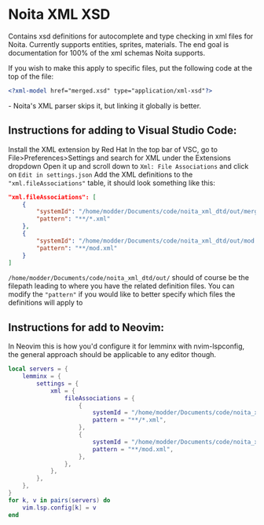 # Noita XML XSD
Contains xsd definitions for autocomplete and type checking in xml files for Noita.
Currently supports entities, sprites, materials. The end goal is documentation for
100% of the xml schemas Noita supports.

If you wish to make this apply to specific files, put the following code at the top of the file:
```xml
<?xml-model href="merged.xsd" type="application/xml-xsd"?>
```
\- Noita's XML parser skips it, but linking it globally is better.

## Instructions for adding to Visual Studio Code:
Install the XML extension by Red Hat
In the top bar of VSC, go to File>Preferences>Settings and search for XML under the Extensions dropdown
Open it up and scroll down to `Xml: File Associations` and click on `Edit in settings.json`
Add the XML definitions to the `"xml.fileAssociations"` table, it should look something like this:
```json
"xml.fileAssociations": [
	{
		"systemId": "/home/modder/Documents/code/noita_xml_dtd/out/merged.xsd",
		"pattern": "**/*.xml"
	},
	{
		"systemId": "/home/modder/Documents/code/noita_xml_dtd/out/mod.xsd",
		"pattern": "**/mod.xml"
	}
]
```
`/home/modder/Documents/code/noita_xml_dtd/out/` should of course be the filepath leading to where you have the related definition files.
You can modify the `"pattern"` if you would like to better specify which files the definitions will apply to


## Instructions for add to Neovim:
In Neovim this is how you'd configure it for lemminx with nvim-lspconfig, the general
approach should be applicable to any editor though.
```lua
local servers = {
	lemminx = {
		settings = {
			xml = {
				fileAssociations = {
					{
						systemId = "/home/modder/Documents/code/noita_xml_dtd/out/merged.xsd", -- path must be absolute
						pattern = "**/*.xml",
					},
					{
						systemId = "/home/modder/Documents/code/noita_xml_dtd/out/mod.xsd",
						pattern = "**/mod.xml",
					},
				},
			},
		},
	},
}
for k, v in pairs(servers) do
	vim.lsp.config[k] = v
end
```
